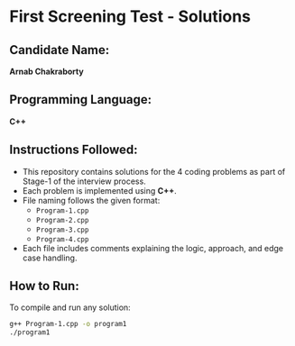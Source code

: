 # First Screening Test - Solutions

## Candidate Name:
**Arnab Chakraborty**

## Programming Language:
**C++**

## Instructions Followed:
- This repository contains solutions for the 4 coding problems as part of Stage-1 of the interview process.
- Each problem is implemented using **C++**.
- File naming follows the given format:
  - `Program-1.cpp`
  - `Program-2.cpp`
  - `Program-3.cpp`
  - `Program-4.cpp`
- Each file includes comments explaining the logic, approach, and edge case handling.

## How to Run:
To compile and run any solution:
```bash
g++ Program-1.cpp -o program1
./program1
